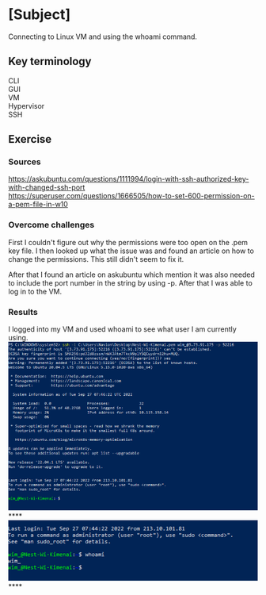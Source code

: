 # [Subject]
Connecting to Linux VM and using the whoami command.

## Key terminology
CLI  
GUI  
VM  
Hypervisor  
SSH  

## Exercise
### Sources
https://askubuntu.com/questions/1111994/login-with-ssh-authorized-key-with-changed-ssh-port  
https://superuser.com/questions/1666505/how-to-set-600-permission-on-a-pem-file-in-w10

### Overcome challenges
First I couldn't figure out why the permissions were too open on the .pem key file. I then looked up what the issue was and found an article on how to change the permissions. This still didn't seem to fix it.

After that I found an article on askubuntu which mention it was also needed to include the port number in the string by using -p. After that I was able to log in to the VM.

### Results
I logged into my VM and used whoami to see what user I am currently using.  
![alt text](https://github.com/Techgrounds-Cloud-9/cloud-9-WimKimenai/blob/main/00_includes/Linux-Connect-VM.PNG)****  
![alt text](https://github.com/Techgrounds-Cloud-9/cloud-9-WimKimenai/blob/main/00_includes/Linux-whoami.PNG)****
